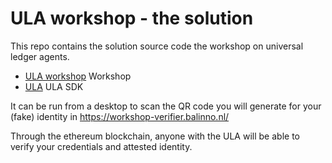 # ULA workshop - the solution

This repo contains the solution source code the workshop on universal ledger agents.
* [ULA workshop](https://github.com/rabomarnix/ula-holder-workshop) Workshop
* [ULA](https://github.com/rabobank-blockchain/universal-ledger-agent) ULA SDK

It can be run from a desktop to scan the QR code you will generate for your (fake) identity in https://workshop-verifier.balinno.nl/

Through the ethereum blockchain, anyone with the ULA will be able to verify your credentials and attested identity.


